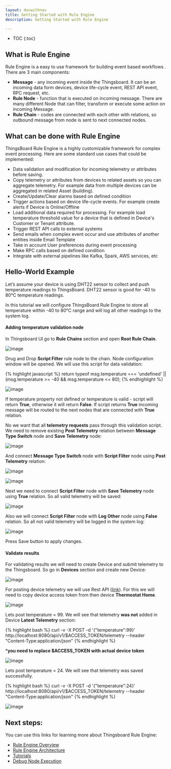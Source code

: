 ```yaml
---
layout: docwithnav
title: Getting Started with Rule Engine
description: Getting Started with Rule Engine

---
```


* TOC
{:toc}

## What is Rule Engine
Rule Engine is a easy to use framework for building event based workflows . There are 3 main components:

- **Message** - any incoming event inside the Thingsboard. It can be an incoming data form devices, device life-cycle event, REST API event, RPC request, etc.
- **Rule Node** - function that is executed on incoming message. There are many different Node that can filter, transform or execute some action on incoming Message. 
- **Rule Chain** - codes are connected with each other with relations, so outbound message from node is sent to next connected nodes.


## What can be done with Rule Engine 
ThingsBoard Rule Engine is a highly customizable framework for complex event processing. Here are some standard use cases that could be implemented:

- Data validation and modification for incoming telemetry or attributes before saving.
- Copy telemetry or attributes from devices to related assets so you can aggregate telemetry. For example data from multiple devices can be aggregated
in related Asset (building).
- Create/Update/Clear alarms based on defined condition
- Trigger actions based on device life-cycle events. For example create alerts if Device is Online/Offline
- Load additional data required for processing. For example load temperature threshold value for a device that is defined in Device's Customer or Tenant attribute.
- Trigger REST API calls to external systems
- Send emails when complex event occur and use attributes of another entities inside Email Template
- Take in account User preferences during event processing
- Make RPC calls based on defined condition
- Integrate with external pipelines like Kafka, Spark, AWS services, etc

## Hello-World Example
Let’s assume your device is using DHT22 sensor to collect and push temperature readings to ThingsBoard. 
DHT22 sensor is good for -40 to 80°C temperature readings.

In this tutorial we will configure ThingsBoard Rule Engine to store all temperature within -40 to 80°C range and will log all other readings to the system log.

#### Adding temperature validation node
In Thingsboard UI go to **Rule Chains** section and open **Root Rule Chain**.

![image](/images/user-guide/rule-engine-2-0/tutorials/getting-started/initial-root-chain.png)

Drug and Drop **Script Filter** rule node to the chain. Node configuration window will be opened. We will use this script for data validation:

{% highlight javascript %}
return typeof msg.temperature === 'undefined' 
        || (msg.temperature >= -40 && msg.temperature <= 80);
{% endhighlight %}

![image](/images/user-guide/rule-engine-2-0/tutorials/getting-started/script-config.png)

If temperature property not defined or temperature is valid - script will return **True**, otherwise it will return **False**.
If script returns **True** incoming message will be routed to the next nodes that are connected with **True** relation.
 
No we want that all **telemetry requests** pass through this validation script. We need to remove existing **Post Telemetry** 
relation between **Message Type Switch** node and **Save Telemetry** node:

![image](/images/user-guide/rule-engine-2-0/tutorials/getting-started/remove-relation.png)
  
And connect **Message Type Switch** node with **Script Filter** node using **Post Telemetry** relation:
   
![image](/images/user-guide/rule-engine-2-0/tutorials/getting-started/realtion-window.png)

![image](/images/user-guide/rule-engine-2-0/tutorials/getting-started/connect-script.png)

Next we need to connect **Script Filter** node with **Save Telemetry** node using **True** relation. So all valid telemetry will be saved:

![image](/images/user-guide/rule-engine-2-0/tutorials/getting-started/script-to-save.png)

Also we will connect **Script Filter** node with **Log Other** node using **False** relation. So all not valid telemetry will be logged in the system log:

![image](/images/user-guide/rule-engine-2-0/tutorials/getting-started/false-log.png)

Press Save button to apply changes.

#### Validate results
For validating results we will need to create Device and submit telemetry to the Thingsboard. So go in **Devices** section and create new Device:

![image](/images/user-guide/rule-engine-2-0/tutorials/getting-started/create-device.png)

For posting device telemetry we will use Rest API ([link](/docs/reference/http-api/#telemetry-upload-api)). For this we will need to
copy device access token from then device **Thermostat Home**. 

![image](/images/user-guide/rule-engine-2-0/tutorials/getting-started/copy-access-token.png)

Lets post temperature = 99. We will see that telemetry **was not** added in Device **Latest Telemetry** section:

{% highlight bash %}
curl -v -X POST -d '{"temperature":99}' http://localhost:8080/api/v1/$ACCESS_TOKEN/telemetry --header "Content-Type:application/json"
{% endhighlight %}

***you need to replace $ACCESS_TOKEN with actual device token**

![image](/images/user-guide/rule-engine-2-0/tutorials/alarms/empty-telemetry.png)


Lets post temperature = 24. We will see that telemetry was saved successfully.

{% highlight bash %}
curl -v -X POST -d '{"temperature":24}' http://localhost:8080/api/v1/$ACCESS_TOKEN/telemetry --header "Content-Type:application/json"
{% endhighlight %}

![image](/images/user-guide/rule-engine-2-0/tutorials/alarms/saved-ok.png)


## Next steps:

You can use this links for learning more about Thingsboard Rule Engine:

- [Rule Engine Overview](/docs/user-guide/rule-engine-2-0/overview/)
- [Rule Engine Architecture](/docs/user-guide/rule-engine-2-0/architecture/)
- [Tutorials](/docs/user-guide/rule-engine-2-0/overview/#tutorials)
- [Debug Node Execution](/docs/user-guide/rule-engine-2-0/overview/#debugging)